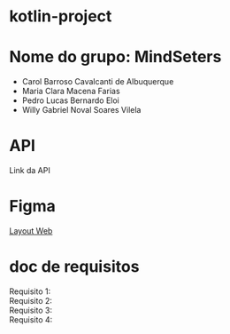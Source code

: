 # kotlin-project

# Nome do grupo: MindSeters
- Carol Barroso Cavalcanti de Albuquerque
- Maria Clara Macena Farias
- Pedro Lucas Bernardo Eloi
- Willy Gabriel Noval Soares Vilela

# API
Link da API

# Figma
[Layout Web]([https://www.figma.com/file/0n0zDN7zbzhRbaEO74Xesx/ToDo-List/duplicate](https://www.figma.com/file/IaawACNkEZnPvBdV9jc5TF/Projeto-Integrador---Librarian's?type=design&node-id=0-1&mode=design&t=ykFQVfpPSJQzTWAk-0))


# doc de requisitos
Requisito 1: 
<br/>
Requisito 2:
<br/>
Requisito 3:
<br/>
Requisito 4:
